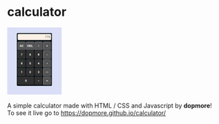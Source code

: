 # calculator

<img src="calculator.png" width="25%" height="25%">

A simple calculator made with HTML / CSS and Javascript by <b>dopmore</b>!<br>
To see it live go to https://dopmore.github.io/calculator/
